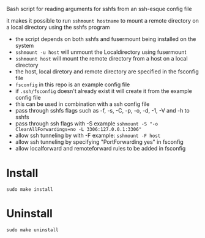 Bash script for reading arguments for sshfs from an ssh-esque config file

it makes it possible to run `sshmount hostname` to mount a remote directory on a local directory using the sshfs program

- the script depends on both sshfs and fusermount being installed on the system
- `sshmount -u host` will unmount the Localdirectory using fusermount
- `sshmount host` will mount the remote directory from a host on a local directory
- the host, local diretory and remote directory are specified in the fsconfig file
- `fsconfig` in this repo is an example config file
- if `.ssh/fsconfig` doesn't already exist it will create it from the example config file
- this can be used in combination with a ssh config file
- pass through sshfs flags such as -f, -s, -C, -p, -o, -d, -1, -V and -h to sshfs
- pass through ssh flags with -S example `sshmount -S "-o ClearAllForwardings=no -L 3306:127.0.0.1:3306"`
- allow ssh tunneling by with -F example: `sshmount -F host`
- allow ssh tunneling by specifying "PortForwarding yes" in fsconfig
- allow localforward and remoteforward rules to be added in fsconfig

# Install
```
sudo make install
```
# Uninstall
```
sudo make uninstall
```
